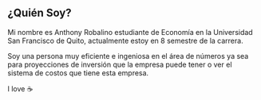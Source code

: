 ## ¿Quién Soy?

Mi nombre es Anthony Robalino estudiante de Economía en la Universidad San Francisco de Quito, actualmente estoy en 8 semestre de la carrera.

Soy una persona muy eficiente e ingeniosa en el área de números ya sea para proyecciones de inversión que la empresa puede tener o ver el sistema de costos que tiene esta empresa.

I love :coffee:

